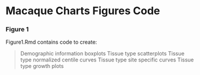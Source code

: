 # Macaque Charts Figures Code

### Figure 1

Figure1.Rmd contains code to create:

> Demographic information boxplots
> Tissue type scatterplots
> Tissue type normalized centile curves
> Tissue type site specific curves
> Tissue type growth plots
